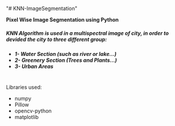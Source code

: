 "# KNN-ImageSegmentation" 
<div><b>Pixel Wise Image Segmentation using Python</b><div>
<div>
<h5>KNN Algorithm is used in a multispectral image of city, in order to devided the city to three different group:<h5>
  <ul>
    <li>1- Water Section (such as river or lake...)</li>
    <li>2- Greenery Section (Trees and Plants...)</li>
    <li>3- Urban Areas</li>
  </ul>
 </div> 
<br>
Libraries used:<br>
<ul>
  <li>numpy</li>
  <li>Pillow</li>
  <li>opencv-python</li>
  <li>matplotlib</li>
</ul>
